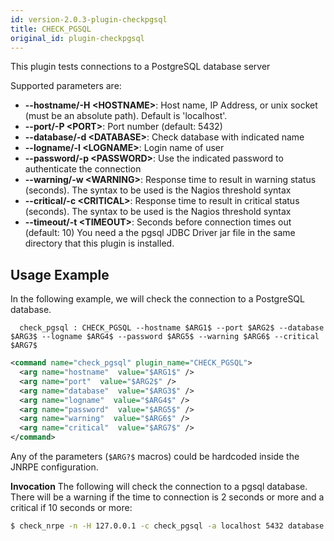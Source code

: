 ```yaml
---
id: version-2.0.3-plugin-checkpgsql
title: CHECK_PGSQL
original_id: plugin-checkpgsql
---
```

This plugin tests connections to a PostgreSQL database server

Supported parameters are:
* **--hostname/-H <HOSTNAME\>**: Host name, IP Address, or unix socket (must be an absolute path). Default is 'localhost'.
* **--port/-P <PORT\>**: Port number (default: 5432)
* **--database/-d <DATABASE\>**: Check database with indicated name
* **--logname/-l <LOGNAME\>**: Login name of user
* **--password/-p <PASSWORD\>**: Use the indicated password to authenticate the connection
* **--warning/-w <WARNING\>**: Response time to result in warning status (seconds). The syntax to be used is the Nagios threshold syntax
* **--critical/-c <CRITICAL\>**: Response time to result in critical status (seconds). The syntax to be used is the Nagios threshold syntax
* **--timeout/-t <TIMEOUT\>**: Seconds before connection times out (default: 10)
You need a the pgsql JDBC Driver jar file in the same directory that this plugin is installed.

## Usage Example
In the following example, we will check the connection to a PostgreSQL database.

<!--DOCUSAURUS_CODE_TABS-->
<!-- INI -->
```text
  check_pgsql : CHECK_PGSQL --hostname $ARG1$ --port $ARG2$ --database $ARG3$ --logname $ARG4$ --password $ARG5$ --warning $ARG6$ --critical $ARG7$
```
<!-- XML -->
```xml
<command name="check_pgsql" plugin_name="CHECK_PGSQL">
  <arg name="hostname"  value="$ARG1$" />
  <arg name="port"  value="$ARG2$" />
  <arg name="database"  value="$ARG3$" />
  <arg name="logname"  value="$ARG4$" />
  <arg name="password"  value="$ARG5$" />
  <arg name="warning"  value="$ARG6$" />
  <arg name="critical"  value="$ARG7$" />
</command>
```
<!--END_DOCUSAURUS_CODE_TABS-->

Any of the parameters (`$ARG?$` macros) could be hardcoded inside the JNRPE configuration.

**Invocation**
The following will check the connection to a pgsql database. There will be a warning if the time to connection is 2 seconds or more and a critical if 10 seconds or more:
```bash
$ check_nrpe -n -H 127.0.0.1 -c check_pgsql -a localhost 5432 database username password 2: 10:
```